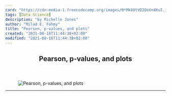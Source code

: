 ```yaml
---
card: "https://cdn-media-1.freecodecamp.org/images/0*Mk8UtVD2OeVn4KuI.jpg"
tags: [Data Science]
description: "by Michelle Jones"
author: "Milad E. Fahmy"
title: "Pearson, p-values, and plots"
created: "2021-08-16T11:44:38+02:00"
modified: "2021-08-16T11:44:38+02:00"
---
```

<div class="site-wrapper">
<main id="site-main" class="site-main outer">
<div class="inner">
<article class="post-full post tag-data-science tag-tech tag-technology tag-programming tag-data ">
<header class="post-full-header">
<h1 class="post-full-title">Pearson, p-values, and plots</h1>
</header>
<figure class="post-full-image">
<picture>
<source media="(max-width: 700px)" sizes="1px" srcset="data:image/gif;base64,R0lGODlhAQABAIAAAAAAAP///yH5BAEAAAAALAAAAAABAAEAAAIBRAA7 1w">
<source media="(min-width: 701px)" sizes="(max-width: 800px) 400px,
(max-width: 1170px) 700px,
1400px" srcset="https://cdn-media-1.freecodecamp.org/images/0*Mk8UtVD2OeVn4KuI.jpg 300w,
https://cdn-media-1.freecodecamp.org/images/0*Mk8UtVD2OeVn4KuI.jpg 600w,
https://cdn-media-1.freecodecamp.org/images/0*Mk8UtVD2OeVn4KuI.jpg 1000w,
https://cdn-media-1.freecodecamp.org/images/0*Mk8UtVD2OeVn4KuI.jpg 2000w">
<img onerror="this.style.display='none'" src="https://cdn-media-1.freecodecamp.org/images/0*Mk8UtVD2OeVn4KuI.jpg" alt="Pearson, p-values, and plots">
</picture>
</figure>
<section class="post-full-content">
<div class="post-content medium-migrated-article">
</div>
<hr>
</section>
</article>
</div>
</main>
</div>
<!-- Google Tag Manager (noscript) -->
<!-- End Google Tag Manager (noscript) -->
